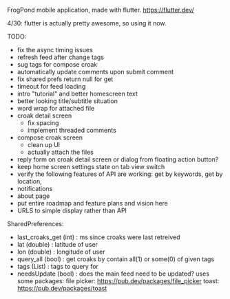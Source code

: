 FrogPond mobile application, made with flutter. https://flutter.dev/


4/30:  flutter is actually pretty awesome, so using it now.



TODO:
* fix the async timing issues
* refresh feed after change tags
* sug tags for compose croak
* automatically update comments upon submit comment
* fix shared prefs return null for get
* timeout for feed loading
* intro "tutorial" and better homescreen text
* better looking title/subtitle situation
* word wrap for attached file
* croak detail screen
	- fix spacing
	- implement threaded comments
* compose croak screen
	- clean up UI
	- actually attach the files
* reply form on croak detail screen or dialog from floating action button?
* keep home screen settings state on tab view switch
* verify the following features of API are working: get by keywords, get by location,
* notifications
* about page
* put entire roadmap and feature plans and vision here
* URLS to simple display rather than API

SharedPreferences:
  * last_croaks_get (int) : ms since croaks were last retreived
  * lat (double) : latitude of user
  * lon (double) : longitude of user
  * query_all (bool) : get croaks by contain all(1) or some(0) of given tags
  * tags (List<String>) : tags to query for
  * needsUpdate (bool) : does the main feed need to be updated?
uses some packages:
  file picker: https://pub.dev/packages/file_picker
  toast: https://pub.dev/packages/toast

